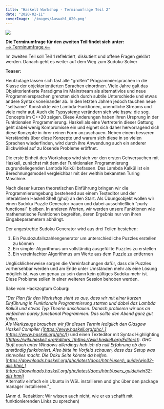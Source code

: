 ```yaml
---
title: "Haskell Workshop - Terminumfrage Teil 2"
date: "2020-02-11"
coverImage: '/images/Auswahl_020.png'
---
```


![](/images/Auswahl_020.png)

**Die Terminumfrage für den zweiten Teil findet sich unter:**  
[\--> Terminumfrage <--](https://oc.electrologic.org/apps/polls/s/6nTOiHZBCjZAQmBp)

Im zweiten Teil soll Teil 1 reflektiert, diskutiert und offene Fragen geklärt werden. Danach geht es weiter auf dem Weg zum Sudoku-Solver

**Teaser:**

Heutzutage lassen sich fast alle "großen" Programmiersprachen in die Klasse der objektorientierten Sprachen einordnen. Viele Jahre galt das Objektorientierte Paradigma im Mainstream als alternativlos und neue Programmiersprachen grenzten sich durch subtile Unterschiede und etwas andere Syntax voneinander ab. In den letzten Jahren jedoch tauchen neue "seltsame" Konstrukte wie Lambda-Funktionen, unendliche Streams und viele mehr auf. Auch die Typsysteme verändern sich wie bspw. die sog. Concepts im C++20 zeigen. Diese Änderungen haben ihren Ursprung in der Funktionalen Programmierung. Haskell als eine Vertreterin dieser Gattung geht dabei wenig Kompromisse ein und eignet sich daher hervorragend sich diese Konzepte in ihrer reinen Form anzuschauen. Neben einem besseren Verständnis über diese Konzepte und warum sich diese in so vielen Sprachen wiederfinden, wird durch ihre Anwendung auch ein anderer Blickwinkel auf zu lösende Probleme eröffnet.  

Die erste Einheit des Workshops wird sich vor den ersten Gehversuchen mit Haskell, zunächst mit dem der Funktionalen Programmierung zugrundeliegenden Lambda Kalkül befassen. Das Lambda Kalkül ist ein Berechnungsmodell vergleichbar mit der weithin bekannten Turing Maschine.

Nach dieser kurzen theoretischen Einführung bringen wir die Programmierumgebung bestehend aus einem Texteditor und der interaktiven Haskell Shell (ghci) an den Start. Als Übungsobjekt wollen wir einen Sudoku Puzzle Generator bauen und dabei ausschließlich "purly functional" bleiben. In anderen Worten, wir werden unsere Funktionen wie mathematische Funktionen begreifen, deren Ergebnis nur von ihren Eingabeparametern abhängt.

Der angestrebte Sudoku Generator wird aus drei Teilen bestehen:

1. Ein Psudozufallszahlengenerator um unterschiedliche Puzzles erstellen zu können
2. Ein simpler Algorithmus um vollständig ausgefüllte Puzzles zu erstellen
3. Ein vereinfachter Algorithmus um Werte aus dem Puzzle zu entfernen

Unglücklicherweise sorgen die Vereinfachungen dafür, dass die Puzzles vorhersehbar werden und am Ende unter Umständen mehr als eine Lösung möglich ist, was um genau zu sein dann kein gültiges Sudoku mehr ist. Diese Probleme sollen in einer weiteren Session behoben werden.

Sake vom Hackzogtum Coburg:

  
_"Der Plan für den Workshop sieht so aus, dass wir mit einer kurzen Einführung in Funktionale Programmierung starten und dabei das Lambda Kalkül und etwas Typ Theorie anschauen. Danach probieren wir uns an einfachen purely functional Programmen. Das sollte den Abend ganz gut füllen.  
Als Werkzeuge brauchen wir für diesen Termin lediglich den Glasgow Haskell Compiler (_[_https://www.haskell.org/ghc/_](https://www.haskell.org/ghc/)_) und einen Texteditor mit Syntax Highlighting (_[_https://wiki.haskell.org/Editors_](https://wiki.haskell.org/Editors)_). GHC läuft auch unter Windows allerdings hab ich da null Erfahrung ob das anständig funktioniert. Also bitte im Vorfeld schauen, dass das Setup was sinnvolles macht. Die Doku Seite könnte da helfen._ [_https://downloads.haskell.org/ghc/latest/docs/html/users\_guide/win32-dlls.html_](https://downloads.haskell.org/ghc/latest/docs/html/users_guide/win32-dlls.html)_  
Alternativ einfach ein Ubuntu in WSL installieren und ghc über den package manager installieren."_

  
(Anm d. Redaktion: Wir wissen auch nicht, wie er es schafft mit funktionierenden Links zu sprechen)
